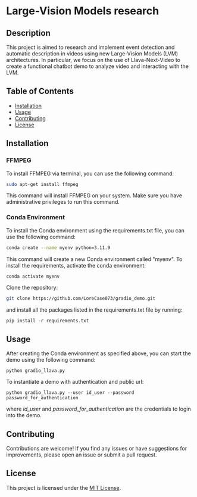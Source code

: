 # Large-Vision Models research

## Description

This project is aimed to research and implement event detection and automatic description in videos using new Large-Vision Models (LVM) architectures. In particular, we focus on the use of Llava-Next-Video to create a functional chatbot demo to analyze video and interacting with the LVM. 

## Table of Contents

- [Installation](#installation)
- [Usage](#usage)
- [Contributing](#contributing)
- [License](#license)

## Installation

### FFMPEG

To install FFMPEG via terminal, you can use the following command:

```bash
sudo apt-get install ffmpeg
```

This command will install FFMPEG on your system. Make sure you have administrative privileges to run this command.

### Conda Environment

To install the Conda environment using the requirements.txt file, you can use the following command:

```bash
conda create --name myenv python=3.11.9
```

This command will create a new Conda environment called "myenv".
To install the requirements, activate the conda environment:

```bash
conda activate myenv
```

Clone the repository:

```bash
git clone https://github.com/LoreCase073/gradio_demo.git
```

and install all the packages listed in the requirements.txt file by running:

```
pip install -r requirements.txt
```


## Usage

After creating the Conda environment as specified above, you can start the demo using the following command:

```
python gradio_llava.py
```

To instantiate a demo with authentication and public url:

```
python gradio_llava.py --user id_user --password password_for_authentication
```
where *id_user* and *password_for_authentication* are the credentials to login into the demo.

## Contributing

Contributions are welcome! If you find any issues or have suggestions for improvements, please open an issue or submit a pull request.

## License

This project is licensed under the [MIT License](LICENSE).
